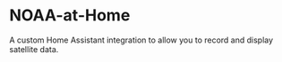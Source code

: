 # NOAA-at-Home
A custom Home Assistant integration to allow you to record and display satellite data.

